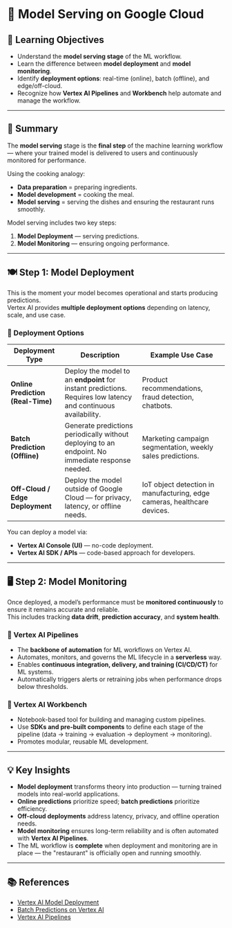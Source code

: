 # 📘 Model Serving on Google Cloud  

## 🎯 Learning Objectives  
- Understand the **model serving stage** of the ML workflow.  
- Learn the difference between **model deployment** and **model monitoring**.  
- Identify **deployment options**: real-time (online), batch (offline), and edge/off-cloud.  
- Recognize how **Vertex AI Pipelines** and **Workbench** help automate and manage the workflow.  

---

## 📝 Summary  

The **model serving** stage is the **final step** of the machine learning workflow — where your trained model is delivered to users and continuously monitored for performance.  

Using the cooking analogy:  
- **Data preparation** = preparing ingredients.  
- **Model development** = cooking the meal.  
- **Model serving** = serving the dishes and ensuring the restaurant runs smoothly.  

Model serving includes two key steps:  
1. **Model Deployment** — serving predictions.  
2. **Model Monitoring** — ensuring ongoing performance.  

---

## 🍽️ Step 1: Model Deployment  

This is the moment your model becomes operational and starts producing predictions.  
Vertex AI provides **multiple deployment options** depending on latency, scale, and use case.  

### 🔹 Deployment Options  

| **Deployment Type** | **Description** | **Example Use Case** |
|----------------------|-----------------|----------------------|
| **Online Prediction (Real-Time)** | Deploy the model to an **endpoint** for instant predictions. Requires low latency and continuous availability. | Product recommendations, fraud detection, chatbots. |
| **Batch Prediction (Offline)** | Generate predictions periodically without deploying to an endpoint. No immediate response needed. | Marketing campaign segmentation, weekly sales predictions. |
| **Off-Cloud / Edge Deployment** | Deploy the model outside of Google Cloud — for privacy, latency, or offline needs. | IoT object detection in manufacturing, edge cameras, healthcare devices. |

You can deploy a model via:  
- **Vertex AI Console (UI)** — no-code deployment.  
- **Vertex AI SDK / APIs** — code-based approach for developers.  

---

## 🖥️ Step 2: Model Monitoring  

Once deployed, a model’s performance must be **monitored continuously** to ensure it remains accurate and reliable.  
This includes tracking **data drift**, **prediction accuracy**, and **system health**.  

### 🔹 Vertex AI Pipelines  
- The **backbone of automation** for ML workflows on Vertex AI.  
- Automates, monitors, and governs the ML lifecycle in a **serverless** way.  
- Enables **continuous integration, delivery, and training (CI/CD/CT)** for ML systems.  
- Automatically triggers alerts or retraining jobs when performance drops below thresholds.  

### 🔹 Vertex AI Workbench  
- Notebook-based tool for building and managing custom pipelines.  
- Use **SDKs and pre-built components** to define each stage of the pipeline (data → training → evaluation → deployment → monitoring).  
- Promotes modular, reusable ML development.  

---

## 💡 Key Insights  
- **Model deployment** transforms theory into production — turning trained models into real-world applications.  
- **Online predictions** prioritize speed; **batch predictions** prioritize efficiency.  
- **Off-cloud deployments** address latency, privacy, and offline operation needs.  
- **Model monitoring** ensures long-term reliability and is often automated with **Vertex AI Pipelines**.  
- The ML workflow is **complete** when deployment and monitoring are in place — the "restaurant" is officially open and running smoothly.  

---

## 📚 References  
- [Vertex AI Model Deployment](https://cloud.google.com/vertex-ai/docs/predictions/deploy-model-api)  
- [Batch Predictions on Vertex AI](https://cloud.google.com/vertex-ai/docs/predictions/get-batch-predictions)  
- [Vertex AI Pipelines](https://cloud.google.com/vertex-ai/docs/pipelines)  